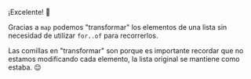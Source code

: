 ¡Excelente! :clap:

Gracias a `map` podemos "transformar" los elementos de una lista sin necesidad de utilizar `for..of` para recorrerlos. 

Las comillas en "transformar" son porque es importante recordar que no estamos modificando cada elemento, la lista original se mantiene como estaba. :relieved:
